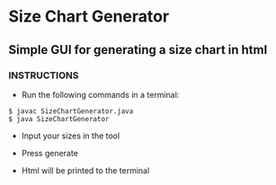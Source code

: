 # Size Chart Generator

## Simple GUI for generating a size chart in html

### INSTRUCTIONS

- Run the following commands in a terminal:
```
$ javac SizeChartGenerator.java
$ java SizeChartGenerator
```

- Input your sizes in the tool

- Press generate

- Html will be printed to the terminal
